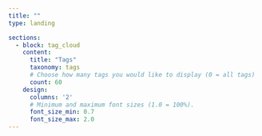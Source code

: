 ```yaml
---
title: ""
type: landing

sections:
  - block: tag_cloud
    content:
      title: "Tags"
      taxonomy: tags
      # Choose how many tags you would like to display (0 = all tags)
      count: 60
    design:
      columns: '2'
      # Minimum and maximum font sizes (1.0 = 100%).
      font_size_min: 0.7
      font_size_max: 2.0
---
```

